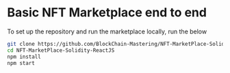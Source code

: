 # Basic NFT Marketplace end to end

To set up the repository and run the marketplace locally, run the below
```bash
git clone https://github.com/BlockChain-Mastering/NFT-MarketPlace-Solidity-ReactJS.git
cd NFT-MarketPlace-Solidity-ReactJS
npm install
npm start
```
